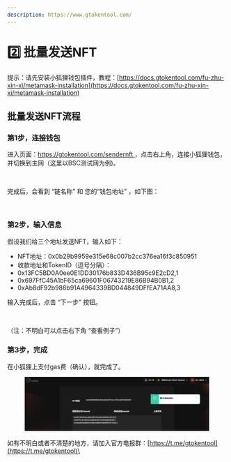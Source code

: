 ```yaml
---
description: https://www.gtokentool.com/
---
```


# 2️⃣ 批量发送NFT

提示：请先安装小狐狸钱包插件，教程：[https://docs.gtokentool.com/fu-zhu-xin-xi/metamask-installation](https://docs.gtokentool.com/fu-zhu-xin-xi/metamask-installation)

## 批量发送NFT流程

### 第1步，连接钱包

进入页面：[https://gtokentool.com/sendernft ](https://gtokentool.com/sendernft)，点击右上角，连接小狐狸钱包，并切换到主网（这里以BSC测试网为例)。

<figure><img src="https://lh7-us.googleusercontent.com/b_JbputLisbZ0oC5bgT6d9r9olWTPI5qmLianBrp7Vceta1Ymq8zhKPiWzkCCUtsnRQeXCy2IsT_Tpa0kzCK2psprkVtBV7dA6buL-tQgRiJ6k3tABaBAPDQNcN3CBQ78MN_vWGY10M9u7JWT9Ks2X0" alt=""><figcaption></figcaption></figure>

完成后，会看到 “链名称” 和 您的“钱包地址” ，如下图：

<figure><img src="https://lh7-us.googleusercontent.com/HJ2x98kU183dItQW5cGpilf91NU_iLl7fsbmnOupR9-jvpw-0q47ic-0b_hNKd2cXr4uBgOIzzfVTPABQLcCJ7wcevKTFrwSn8zbs4q8Kfvrwy273tY9pJ9IwjntH_IgPcouCKOPglyWpgZ9sWiGUGo" alt=""><figcaption></figcaption></figure>

### 第2步，输入信息

假设我们给三个地址发送NFT，输入如下：

* NFT地址：0x0b29b9959e315e68c007b2cc376ea16f3c850951
* 收款地址和TokenID（逗号分隔）：
* 0x13FC5BD0A0ee0E1DD30176b833D436B95c9E2cD2,1
* 0x697FfC45A1bF65ca69601F06743219E86B94B0B1,2
* 0xAb8dF92b986b91A4964339BD044849DFfEA71AA8,3

输入完成后，点击 “下一步” 按钮。

<figure><img src="https://lh7-us.googleusercontent.com/gXuSMgCPbr8t3JO8pzLT80ZpfBrOn_V5517DRvq1ZG-9lfonfG8tdLwgXeT_4xI9DJuZztRlbAJP2IQbCP89dy7cngNyqZKGR0Xqhd297QtDB3806tK1Jd8KTuubiF5fpLOzo6kPXQjRxeenxCYTH20" alt=""><figcaption></figcaption></figure>

（注：不明白可以点击右下角 “查看例子”）

### 第3步，完成

在小狐狸上支付gas费（确认），就完成了。

<figure><img src="../.gitbook/assets/image (140).png" alt=""><figcaption></figcaption></figure>

如有不明白或者不清楚的地方，请加入官方电报群：[https://t.me/gtokentool](https://t.me/gtokentool)\
